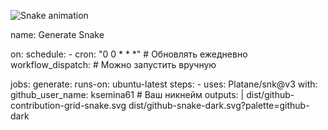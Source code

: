 ![Snake animation](https://raw.githubusercontent.com/ksemina61/snk/output/github-contribution-grid-snake.svg)

name: Generate Snake

on:
  schedule:
    - cron: "0 0 * * *"  # Обновлять ежедневно
  workflow_dispatch:     # Можно запустить вручную

jobs:
  generate:
    runs-on: ubuntu-latest
    steps:
      - uses: Platane/snk@v3
        with:
          github_user_name: ksemina61  # Ваш никнейм
          outputs: |
            dist/github-contribution-grid-snake.svg
            dist/github-snake-dark.svg?palette=github-dark
